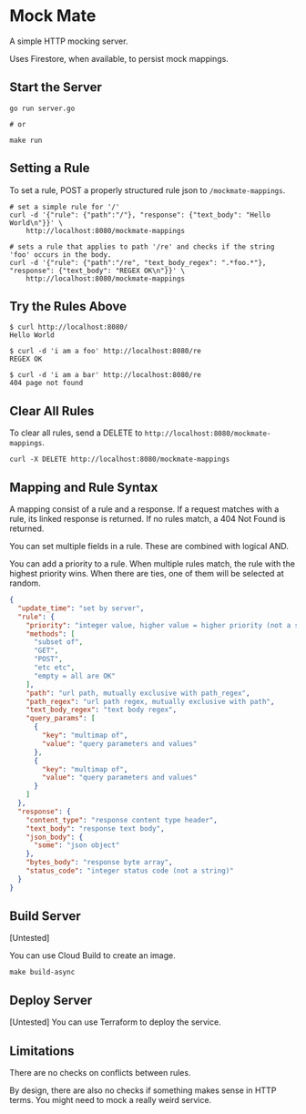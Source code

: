 # Mock Mate

A simple HTTP mocking server.

Uses Firestore, when available, to persist mock mappings.

## Start the Server

```shell
go run server.go

# or

make run
```

## Setting a Rule

To set a rule, POST a properly structured rule json to `/mockmate-mappings`.

```shell
# set a simple rule for '/'
curl -d '{"rule": {"path":"/"}, "response": {"text_body": "Hello World\n"}}' \
    http://localhost:8080/mockmate-mappings

# sets a rule that applies to path '/re' and checks if the string 'foo' occurs in the body.
curl -d '{"rule": {"path":"/re", "text_body_regex": ".*foo.*"}, "response": {"text_body": "REGEX OK\n"}}' \
    http://localhost:8080/mockmate-mappings
```

## Try the Rules Above

```shell
$ curl http://localhost:8080/
Hello World

$ curl -d 'i am a foo' http://localhost:8080/re
REGEX OK

$ curl -d 'i am a bar' http://localhost:8080/re
404 page not found
```

## Clear All Rules

To clear all rules, send a DELETE to `http://localhost:8080/mockmate-mappings`.

```shell
curl -X DELETE http://localhost:8080/mockmate-mappings
```

## Mapping and Rule Syntax

A mapping consist of a rule and a response. If a request matches with a rule,
its linked response is returned. If no rules match, a 404 Not Found is returned.

You can set multiple fields in a rule. These are combined with logical AND.

You can add a priority to a rule. When multiple rules match, the rule with the
highest priority wins. When there are ties, one of them will be selected at
random.

```json
{
  "update_time": "set by server",
  "rule": {
    "priority": "integer value, higher value = higher priority (not a string)",
    "methods": [
      "subset of",
      "GET",
      "POST",
      "etc etc",
      "empty = all are OK"
    ],
    "path": "url path, mutually exclusive with path_regex",
    "path_regex": "url path regex, mutually exclusive with path",
    "text_body_regex": "text body regex",
    "query_params": [
      {
        "key": "multimap of",
        "value": "query parameters and values"
      },
      {
        "key": "multimap of",
        "value": "query parameters and values"
      }
    ]
  },
  "response": {
    "content_type": "response content type header",
    "text_body": "response text body",
    "json_body": {
      "some": "json object"
    },
    "bytes_body": "response byte array",
    "status_code": "integer status code (not a string)"
  }
}
```

## Build Server

[Untested]

You can use Cloud Build to create an image.

```shell
make build-async
```

## Deploy Server

[Untested]
You can use Terraform to deploy the service.

## Limitations

There are no checks on conflicts between rules.

By design, there are also no checks if something makes sense in HTTP terms. You
might need to mock a really weird service. 
